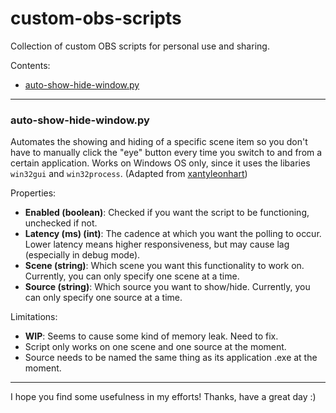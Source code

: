 # custom-obs-scripts
Collection of custom OBS scripts for personal use and sharing.

Contents:
* [auto-show-hide-window.py](#auto-show-hide-windowpy)

---

### auto-show-hide-window.py
Automates the showing and hiding of a specific scene item so you don't have to manually click the "eye" button every time you switch to and from a certain application. Works on Windows OS only, since it uses the libaries `win32gui` and `win32process`. (Adapted from [xantyleonhart](https://github.com/xantyleonhart/obs-scripts/blob/main/hidewindow.py))

Properties:
- **Enabled (boolean)**: Checked if you want the script to be functioning, unchecked if not.
- **Latency (ms) (int)**: The cadence at which you want the polling to occur. Lower latency means higher responsiveness, but may cause lag (especially in debug mode).
- **Scene (string)**: Which scene you want this functionality to work on. Currently, you can only specify one scene at a time.
- **Source (string)**: Which source you want to show/hide. Currently, you can only specify one source at a time.

Limitations:
- **WIP**: Seems to cause some kind of memory leak. Need to fix.
- Script only works on one scene and one source at the moment.
- Source needs to be named the same thing as its application .exe at the moment.

---

I hope you find some usefulness in my efforts!
Thanks, have a great day :)
